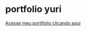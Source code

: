 # portfolio yuri 
<a href="https://yurilima66.github.io/portfolio-yuri/" target="_blank" rel="noopener noreferrer">Acesse meu portifolio clicando aqui</a>
 
